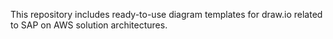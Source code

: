 This repository includes ready-to-use diagram templates for draw.io related to SAP on AWS solution architectures.
